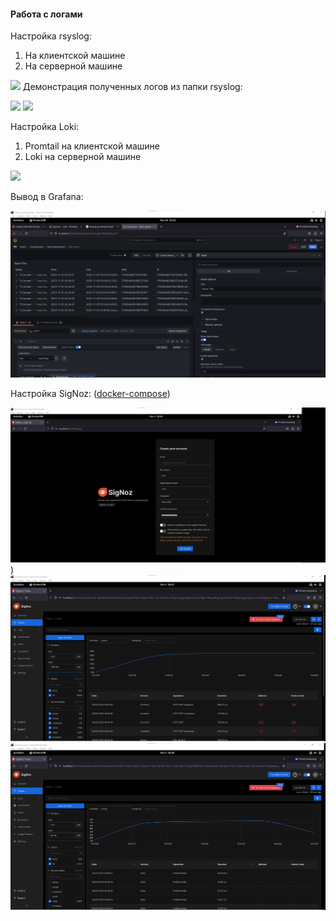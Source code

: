 #### Работа с логами 
Настройка rsyslog:
1. На клиентской машине
2. На серверной машине

![](_attachments/Pasted%20image%2020231125210356.png)
Демонстрация полученных логов из папки rsyslog:

![](../../Untitled.png)
![](_attachments/Pasted%20image%2020231125210701.png)

Настройка Loki: 
1. Promtail на клиентской машине
2. Loki на серверной машине

![](_attachments/Pasted%20image%2020231125234105.png)

Вывод в Grafana:

![](https://github.com/Guestfll/TOIB/blob/main/Pasted%20image%2020231125234334.png)


Настройка SigNoz: ([docker-compose](https://signoz.io/docs/install/docker/#install-signoz-using-docker-compose))

![](https://github.com/Guestfll/TOIB/blob/main/Pasted%20image%2020231203184553.png))
![](https://github.com/Guestfll/TOIB/blob/main//Pasted%20image%2020231203184806.png)
![](https://github.com/Guestfll/TOIB/blob/main/Pasted%20image%2020231203184842.png)

